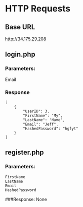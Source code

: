 # HTTP Requests

## Base URL

http://34.175.29.208

## login.php

### Parameters:

Email

### Response

```
[
    {
        "UserID": 3,
        "FirstName": "My",
        "LastName": "Name",
        "Email": "Jeff",
        "HashedPassword": "hgfyt"
    }
]
```

## register.php

### Parameters:

    FirstName
    LastName
    Email
    HashedPassword

###Response:
None
